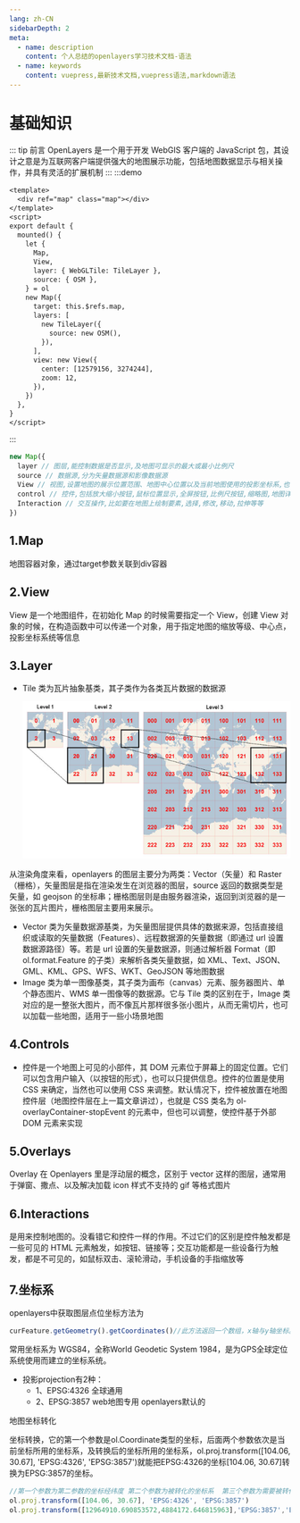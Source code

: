 ```yaml
---
lang: zh-CN
sidebarDepth: 2
meta:
  - name: description
    content: 个人总结的openlayers学习技术文档-语法
  - name: keywords
    content: vuepress,最新技术文档,vuepress语法,markdown语法
---
```


# 基础知识

::: tip 前言
OpenLayers 是一个用于开发 WebGIS 客户端的 JavaScript 包，其设计之意是为互联网客户端提供强大的地图展示功能，包括地图数据显示与相关操作，并具有灵活的扩展机制
:::
:::demo

```vue
<template>
  <div ref="map" class="map"></div>
</template>
<script>
export default {
  mounted() {
    let {
      Map,
      View,
      layer: { WebGLTile: TileLayer },
      source: { OSM },
    } = ol
    new Map({
      target: this.$refs.map,
      layers: [
        new TileLayer({
          source: new OSM(),
        }),
      ],
      view: new View({
        center: [12579156, 3274244],
        zoom: 12,
      }),
    })
  },
}
</script>
```

:::

```js
new Map({
  layer // 图层,能控制数据是否显示,及地图可显示的最大或最小比例尺
  source // 数据源,分为矢量数据源和影像数据源
  View // 视图,设置地图的展示位置范围、地图中心位置以及当前地图使用的投影坐标系,也可以旋转等
  control // 控件,包括放大缩小按钮,鼠标位置显示,全屏按钮,比例尺按钮,缩略图,地图详细详细等
  Interaction // 交互操作,比如要在地图上绘制要素,选择,修改,移动,拉伸等等
})
```

<xminder />

## 1.Map
地图容器对象，通过target参数关联到div容器
## 2.View

View 是一个地图组件，在初始化 Map 的时候需要指定一个 View，创建 View 对象的时候，在构造函数中可以传递一个对象，用于指定地图的缩放等级、中心点，投影坐标系统等信息

## 3.Layer

- Tile 类为瓦片抽象基类，其子类作为各类瓦片数据的数据源

  ![](./1.png)
  
从渲染角度来看，openlayers 的图层主要分为两类：Vector（矢量）和 Raster（栅格），矢量图层是指在渲染发生在浏览器的图层，source 返回的数据类型是矢量，如 geojson 的坐标串；栅格图层则是由服务器渲染，返回到浏览器的是一张张的瓦片图片，栅格图层主要用来展示。

- Vector 类为矢量数据源基类，为矢量图层提供具体的数据来源，包括直接组织或读取的矢量数据（Features）、远程数据源的矢量数据（即通过 url 设置数据源路径）等。若是 url 设置的矢量数据源，则通过解析器 Format（即 ol.format.Feature 的子类）来解析各类矢量数据，如 XML、Text、JSON、GML、KML、GPS、WFS、WKT、GeoJSON 等地图数据
- Image 类为单一图像基类，其子类为画布（canvas）元素、服务器图片、单个静态图片、WMS 单一图像等的数据源。它与 Tile 类的区别在于，Image 类对应的是一整张大图片，而不像瓦片那样很多张小图片，从而无需切片，也可以加载一些地图，适用于一些小场景地图

## 4.Controls

- 控件是一个地图上可见的小部件，其 DOM 元素位于屏幕上的固定位置。它们可以包含用户输入（以按钮的形式），也可以只提供信息。控件的位置是使用 CSS 来确定，当然也可以使用 CSS 来调整。默认情况下，控件被放置在地图控件层（地图控件层在上一篇文章讲过），也就是 CSS 类名为 ol-overlayContainer-stopEvent 的元素中，但也可以调整，使控件基于外部 DOM 元素来实现

## 5.Overlays

Overlay 在 Openlayers 里是浮动层的概念，区别于 vector 这样的图层，通常用于弹窗、撒点、以及解决加载 icon 样式不支持的 gif 等格式图片

## 6.Interactions

是用来控制地图的。没看错它和控件一样的作用。不过它们的区别是控件触发都是一些可见的 HTML 元素触发，如按钮、链接等；交互功能都是一些设备行为触发，都是不可见的，如鼠标双击、滚轮滑动，手机设备的手指缩放等

## 7.坐标系
openlayers中获取图层点位坐标方法为
```js
curFeature.getGeometry().getCoordinates()//此方法返回一个数组，x轴与y轴坐标。
```
常用坐标系为 WGS84，全称World Geodetic System 1984，是为GPS全球定位系统使用而建立的坐标系统。
- 投影projection有2种：
  - 1、EPSG:4326 全球通用
  - 2、EPSG:3857 web地图专用 openlayers默认的

地图坐标转化

坐标转换，它的第一个参数是ol.Coordinate类型的坐标，后面两个参数依次是当前坐标所用的坐标系，及转换后的坐标所用的坐标系，ol.proj.transform([104.06, 30.67], 'EPSG:4326', 'EPSG:3857')就能把EPSG:4326的坐标[104.06, 30.67]转换为EPSG:3857的坐标。

```js
//第一个参数为第二参数的坐标经纬度 第二个参数为被转化的坐标系  第三个参数为需要被转化为的坐标系
ol.proj.transform([104.06, 30.67], 'EPSG:4326', 'EPSG:3857')
ol.proj.transform([12964910.690853572,4884172.646815963],'EPSG:3857','EPSG:4326');
```
